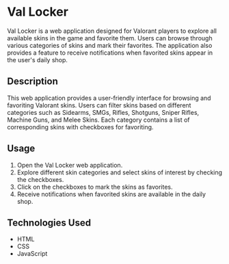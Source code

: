 # Val Locker

Val Locker is a web application designed for Valorant players to explore all available skins in the game and favorite them. Users can browse through various categories of skins and mark their favorites. The application also provides a feature to receive notifications when favorited skins appear in the user's daily shop.

## Description

This web application provides a user-friendly interface for browsing and favoriting Valorant skins. Users can filter skins based on different categories such as Sidearms, SMGs, Rifles, Shotguns, Sniper Rifles, Machine Guns, and Melee Skins. Each category contains a list of corresponding skins with checkboxes for favoriting.

## Usage

1. Open the Val Locker web application.
2. Explore different skin categories and select skins of interest by checking the checkboxes.
3. Click on the checkboxes to mark the skins as favorites.
4. Receive notifications when favorited skins are available in the daily shop.

## Technologies Used

- HTML
- CSS
- JavaScript
